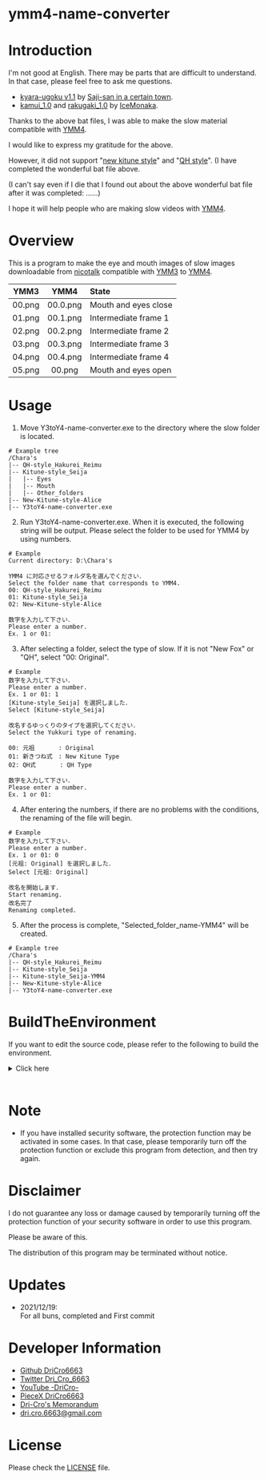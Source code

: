 ymm4-name-converter
=====

# Introduction

I'm not good at English. There may be parts that are difficult to understand. In that case, please feel free to ask me questions.

* [kyara-ugoku v1.1](https://www.dropbox.com/s/vwo2xqcn2yr8vjc/kyara-ugoku%20v1.1.zip?dl=1) by [Saji-san in a certain town](https://note.com/maesato_1/).
* [kamui_1.0](https://www.dropbox.com/sh/xzdcneywrigp8xq/AAD8KoaxDJYsWOT2utpaSha0a) and [rakugaki_1.0](https://www.dropbox.com/sh/uur70k2lfvf8xbd/AAAlLTGa87nF8E5IStmFJd9Za) by [IceMonaka](https://note.com/icemonaka_note/).

Thanks to the above bat files, I was able to make the slow material compatible with [YMM4](https://manjubox.net/ymm4/).

I would like to express my gratitude for the above.

However, it did not support "[new kitune style](http://www.nicotalk.com/charasozai_sky.html)" and "[QH style](https://qhqh123souko.hatenablog.com/entry/2021/09/21/231021)". (I have completed the wonderful bat file above.

(I can't say even if I die that I found out about the above wonderful bat file after it was completed: ......)

I hope it will help people who are making slow videos with [YMM4](https://manjubox.net/ymm4/).

# Overview
This is a program to make the eye and mouth images of slow images downloadable from [nicotalk](http://www.nicotalk.com/charasozai.html) compatible with [YMM3](https://manjubox.net/ymm3/) to [YMM4](http://www.nicotalk.com/charasozai.html).

|  YMM3  |   YMM4   | State                     |
| :----: |  :----:  | :----                     |
| 00.png | 00.0.png | Mouth and eyes close      |
| 01.png | 00.1.png | Intermediate frame 1      |
| 02.png | 00.2.png | Intermediate frame 2      |
| 03.png | 00.3.png | Intermediate frame 3      |
| 04.png | 00.4.png | Intermediate frame 4      |
| 05.png | 00.png   | Mouth and eyes open       |

# Usage

1. Move Y3toY4-name-converter.exe to the directory where the slow folder is located.

````
# Example tree
/Chara's
|-- QH-style_Hakurei_Reimu
|-- Kitune-style_Seija
|   |-- Eyes
|   |-- Mouth
|   |-- Other_folders
|-- New-Kitune-style-Alice
|-- Y3toY4-name-converter.exe
````

2. Run Y3toY4-name-converter.exe. When it is executed, the following string will be output. Please select the folder to be used for YMM4 by using numbers.

```
# Example
Current directory: D:\Chara's

YMM4 に対応させるフォルダ名を選んでください．
Select the folder name that corresponds to YMM4.
00: QH-style_Hakurei_Reimu
01: Kitune-style_Seija
02: New-Kitune-style-Alice

数字を入力して下さい．
Please enter a number.
Ex. 1 or 01:
```

3. After selecting a folder, select the type of slow. If it is not "New Fox" or "QH", select "00: Original".

```
# Example
数字を入力して下さい．
Please enter a number.
Ex. 1 or 01: 1
[Kitune-style_Seija] を選択しました．
Select [Kitune-style_Seija]

改名するゆっくりのタイプを選択してください．
Select the Yukkuri type of renaming.

00: 元祖　　　　: Original
01: 新きつね式　: New Kitune Type
02: QH式　　　　: QH Type

数字を入力して下さい．
Please enter a number.
Ex. 1 or 01:
```

4. After entering the numbers, if there are no problems with the conditions, the renaming of the file will begin.

```
# Example
数字を入力して下さい．
Please enter a number.
Ex. 1 or 01: 0
[元祖: Original] を選択しました．
Select [元祖: Original]

改名を開始します．
Start renaming.
改名完了
Renaming completed.
```

5. After the process is complete, "Selected_folder_name-YMM4" will be created.

```
# Example tree
/Chara's
|-- QH-style_Hakurei_Reimu
|-- Kitune-style_Seija
|-- Kitune-style_Seija-YMM4
|-- New-Kitune-style-Alice
|-- Y3toY4-name-converter.exe
```

# BuildTheEnvironment
If you want to edit the source code, please refer to the following to build the environment.

<details>
    <summary>Click here</summary>
    <div>　　

## Virtual environment construction
Anaconda Ver.
```
# create virtual env: python ver. 3.8 or higher
conda create --name exepy python=3.8
    - or -
conda create -n pyins

# Active virtual env
conda activate [venv-name]
```

## Required modules

* syy           : Standard library
* os            : Standard library
* re            : Standard library
* shutil        : Standard library
* copy          : Standard library
* numpy         : Computational Extension Library
* pyinstaller   : py -> exe

```
conda install -y numpy pyinstaller
    - or -
pip install numpy pyinstaller
```

If you need to set up a proxy, please refer to the following.
```
# windows
# if you need to use proxy, please set proxy setting.
set HTTP_PROXY=http://<userid>:<password>@<server-address>:<port>
set HTTPS_PROXY=http://<userid>:<password>@<server-address>:<port>

# example
set HTTP_PROXY=http://proxy.example.com:8080
set HTTPS_PROXY=http://proxy.example.com:8080

# check proxy
echo %HTTP_PROXY%
echo %HTTPS_PROXY%
```

## py -> exe
```
# Example
pyinstaller main.py --onefile

"""
    --name          : Specify the name of the exe file
    --onefile       : Combine all exe files into one
    --noconsole     : Suppress console display when running exe
    --debug all     : Debug output
    --clean         : Delete the cache
    --icon          : Specify the path of the icon file

pyinstaller main.py --name [fileName] --onefile --icon [./img/icon.ico] --noconsole
"""
```

</div></details>　　

# Note

* If you have installed security software, the protection function may be activated in some cases. In that case, please temporarily turn off the protection function or exclude this program from detection, and then try again.

# Disclaimer
I do not guarantee any loss or damage caused by temporarily turning off the protection function of your security software in order to use this program.

Please be aware of this.

The distribution of this program may be terminated without notice.

# Updates

* 2021/12/19: <br>
For all buns, completed and First commit

# Developer Information

* [Github DriCro6663](https://github.com/DriCro6663)
* [Twitter Dri_Cro_6663](https://twitter.com/Dri_Cro_6663)
* [YouTube -DriCro-](https://www.youtube.com/channel/UCyWgav9wdiPVjYphB7jrWCQ)
* [PieceX DriCro6663](https://www.piecex.com/users/profile/DriCro6663)
* [Dri-Cro's Memorandum](https://dri-cro-6663.jp/)
* dri.cro.6663@gmail.com

# License

Please check the [LICENSE](./LICENSE) file.